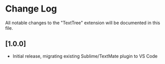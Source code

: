 # Change Log

All notable changes to the "TextTree" extension will be documented in this file.

## [1.0.0]

- Initial release, migrating existing Sublime/TextMate plugin to VS Code